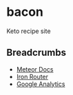 # bacon

Keto recipe site

## Breadcrumbs

* [Meteor Docs](http://docs.meteor.com/)
* [Iron Router](https://atmospherejs.com/iron/router) 
* [Google Analytics](https://github.com/datariot/meteor-ganalytics)
